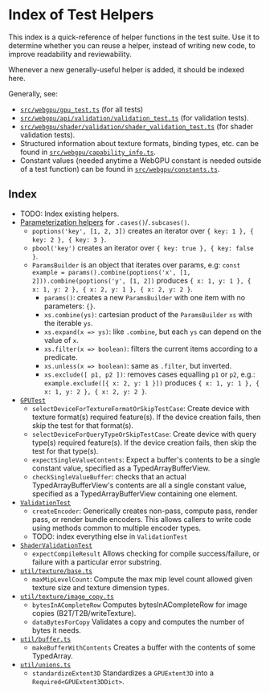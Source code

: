 # Index of Test Helpers

This index is a quick-reference of helper functions in the test suite.
Use it to determine whether you can reuse a helper, instead of writing new code,
to improve readability and reviewability.

Whenever a new generally-useful helper is added, it should be indexed here.

Generally, see:

- [`src/webgpu/gpu_test.ts`](../src/webgpu/gpu_test.ts) (for all tests)
- [`src/webgpu/api/validation/validation_test.ts`](../src/webgpu/api/validation/validation_test.ts)
  (for validation tests).
- [`src/webgpu/shader/validation/shader_validation_test.ts`](../src/webgpu/shader/validation/shader_validation_test.ts)
  (for shader validation tests).
- Structured information about texture formats, binding types, etc. can be found in
  [`src/webgpu/capability_info.ts`](../src/webgpu/capability_info.ts).
- Constant values (needed anytime a WebGPU constant is needed outside of a test function)
  can be found in [`src/webgpu/constants.ts`](../src/webgpu/constants.ts).

## Index

- TODO: Index existing helpers.
- [Parameterization helpers](../src/common/framework/params_builder.ts) for `.cases()`/`.subcases()`.
    - `poptions('key', [1, 2, 3])` creates an iterator over `{ key: 1 }, { key: 2 }, { key: 3 }`.
    - `pbool('key')` creates an iterator over `{ key: true }, { key: false }`.
    - `ParamsBuilder` is an object that iterates over params, e.g:
        `const example = params().combine(poptions('x', [1, 2])).combine(poptions('y', [1, 2])`
        produces `{ x: 1, y: 1 }, { x: 1, y: 2 }, { x: 2, y: 1 }, { x: 2, y: 2 }`.
        - `params()`: creates a new `ParamsBuilder` with one item with no parameters: `{}`.
        - `xs.combine(ys)`: cartesian product of the `ParamsBuilder` `xs` with the iterable `ys`.
        - `xs.expand(x => ys)`: like `.combine`, but each `ys` can depend on the value of `x`.
        - `xs.filter(x => boolean)`: filters the current items according to a predicate.
        - `xs.unless(x => boolean)`: same as `.filter`, but inverted.
        - `xs.exclude([ p1, p2 ])`: removes cases equalling `p1` or `p2`, e.g.:
            `example.exclude([{ x: 2, y: 1 }])`
            produces `{ x: 1, y: 1 }, { x: 1, y: 2 }, { x: 2, y: 2 }`.
- [`GPUTest`](../src/webgpu/gpu_test.ts)
    - `selectDeviceForTextureFormatOrSkipTestCase`: Create device with texture format(s) required
        feature(s). If the device creation fails, then skip the test for that format(s).
    - `selectDeviceForQueryTypeOrSkipTestCase`: Create device with query type(s) required
        feature(s). If the device creation fails, then skip the test for that type(s).
    - `expectSingleValueContents`: Expect a buffer's contents to be a single constant value,
        specified as a TypedArrayBufferView.
    - `checkSingleValueBuffer`: checks that an actual TypedArrayBufferView's contents are all a
        single constant value, specified as a TypedArrayBufferView containing one element.
- [`ValidationTest`](../src/webgpu/api/validation/validation_test.ts)
    - `createEncoder`: Generically creates non-pass, compute pass, render pass, or render bundle
        encoders. This allows callers to write code using methods common to multiple encoder types.
    - TODO: index everything else in `ValidationTest`
- [`ShaderValidationTest`](../src/webgpu/shader/validation/shader_validation_test.ts)
    - `expectCompileResult` Allows checking for compile success/failure, or failure with a
      particular error substring.
- [`util/texture/base.ts`](../src/webgpu/util/texture/base.ts)
    - `maxMipLevelCount`: Compute the max mip level count allowed given texture size and texture
        dimension types.
- [`util/texture/image_copy.ts`](../src/webgpu/util/texture/image_copy.ts)
    - `bytesInACompleteRow` Computes bytesInACompleteRow for image copies (B2T/T2B/writeTexture).
    - `dataBytesForCopy` Validates a copy and computes the number of bytes it needs.
- [`util/buffer.ts`](../src/webgpu/util/buffer.ts)
    - `makeBufferWithContents` Creates a buffer with the contents of some TypedArray.
- [`util/unions.ts`](../src/webgpu/util/unions.ts)
    - `standardizeExtent3D` Standardizes a `GPUExtent3D` into a `Required<GPUExtent3DDict>`.
